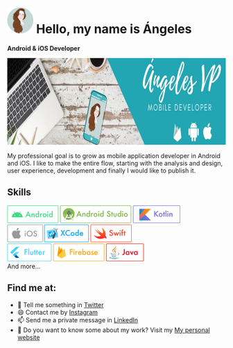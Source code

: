 # <img height="60" src="https://github.com/AVazPar/cv/blob/master/images/angeles.png">  Hello, my name is Ángeles
<b>Android & iOS Developer</b>

<code><img height="200" src="https://github.com/AVazPar/cv/blob/master/images/portada_angeles.jpeg?raw=true"></code>


My professional goal is to grow as mobile application developer in Android and iOS. I like to make the entire flow, starting with the analysis and design, user experience, development and finally I would like to publish it. 

## Skills
<a href="https://developer.android.com/studio" target="_blank"><img src="https://github.com/AVazPar/AvazPar/blob/main/skill_android.png?raw=true" alt="Android Studio" height="41"></a>
<a href="https://developer.android.com/studio" target="_blank"><img src="https://github.com/AVazPar/AvazPar/blob/main/skill_android_studio.png?raw=true" alt="Android Studio" height="41"></a>
<a href="https://developer.android.com/studio" target="_blank"><img src="https://github.com/AVazPar/AvazPar/blob/main/skill_kotlin.png?raw=true" alt="Kotlin" height="41"></a>
<br />
<a href="https://developer.android.com/studio" target="_blank"><img src="https://github.com/AVazPar/AvazPar/blob/main/skill_ios.png?raw=true" alt="Android Studio" height="41"></a>
<a href="https://developer.android.com/studio" target="_blank"><img src="https://github.com/AVazPar/AvazPar/blob/main/skill_xcode.png?raw=true" alt="Xcode" height="41"></a>
<a href="https://developer.android.com/studio" target="_blank"><img src="https://github.com/AVazPar/AvazPar/blob/main/skill_swift.png?raw=true" alt="Swift" height="41"></a>
<br />
<a href="https://developer.android.com/studio" target="_blank"><img src="https://github.com/AVazPar/AvazPar/blob/main/skill_flutter.png?raw=true" alt="Flutter" height="41"></a>
<a href="https://developer.android.com/studio" target="_blank"><img src="https://github.com/AVazPar/AvazPar/blob/main/skill_firebase.png?raw=true" alt="Firebase" height="41"></a>
<a href="https://developer.android.com/studio" target="_blank"><img src="https://github.com/AVazPar/AvazPar/blob/main/skill_java.png?raw=true" alt="Java" height="41"></a>
<br />
And more...

## Find me at:
* 💬 Tell me something in <a href="https://twitter.com/avazpar" target="_blank">Twitter</a> 
* 😄 Contact me by <a href="https://www.instagram.com/vp.angeles/" target="_blank">Instagram</a> 
* 📫 Send me a private message in <a href="https://www.linkedin.com/in/ángeles-vázquez-parra-45b8594a/" target="_blank">LinkedIn</a> 
* 🌱 Do you want to know some about my work? Visit my <a href="https://avazpar.github.io/cv/" target="_blank">My personal website</a> 

<!--
> Building app with (L) from Madrid - [www.avazpar.com](https://avazpar.github.io/cv/)
-->
